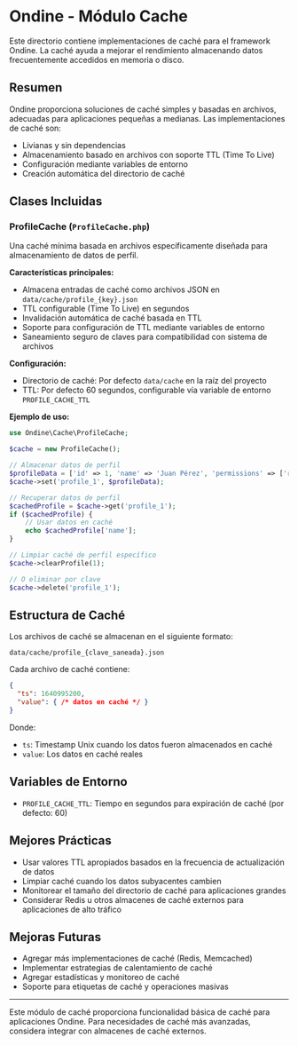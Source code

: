 # Ondine - Módulo Cache

Este directorio contiene implementaciones de caché para el framework Ondine. La caché ayuda a mejorar el rendimiento almacenando datos frecuentemente accedidos en memoria o disco.

## Resumen

Ondine proporciona soluciones de caché simples y basadas en archivos, adecuadas para aplicaciones pequeñas a medianas. Las implementaciones de caché son:

- Livianas y sin dependencias
- Almacenamiento basado en archivos con soporte TTL (Time To Live)
- Configuración mediante variables de entorno
- Creación automática del directorio de caché

## Clases Incluidas

### ProfileCache (`ProfileCache.php`)
Una caché mínima basada en archivos específicamente diseñada para almacenamiento de datos de perfil.

**Características principales:**
- Almacena entradas de caché como archivos JSON en `data/cache/profile_{key}.json`
- TTL configurable (Time To Live) en segundos
- Invalidación automática de caché basada en TTL
- Soporte para configuración de TTL mediante variables de entorno
- Saneamiento seguro de claves para compatibilidad con sistema de archivos

**Configuración:**
- Directorio de caché: Por defecto `data/cache` en la raíz del proyecto
- TTL: Por defecto 60 segundos, configurable vía variable de entorno `PROFILE_CACHE_TTL`

**Ejemplo de uso:**
```php
use Ondine\Cache\ProfileCache;

$cache = new ProfileCache();

// Almacenar datos de perfil
$profileData = ['id' => 1, 'name' => 'Juan Pérez', 'permissions' => ['read', 'write']];
$cache->set('profile_1', $profileData);

// Recuperar datos de perfil
$cachedProfile = $cache->get('profile_1');
if ($cachedProfile) {
    // Usar datos en caché
    echo $cachedProfile['name'];
}

// Limpiar caché de perfil específico
$cache->clearProfile(1);

// O eliminar por clave
$cache->delete('profile_1');
```

## Estructura de Caché

Los archivos de caché se almacenan en el siguiente formato:
```
data/cache/profile_{clave_saneada}.json
```

Cada archivo de caché contiene:
```json
{
  "ts": 1640995200,
  "value": { /* datos en caché */ }
}
```

Donde:
- `ts`: Timestamp Unix cuando los datos fueron almacenados en caché
- `value`: Los datos en caché reales

## Variables de Entorno

- `PROFILE_CACHE_TTL`: Tiempo en segundos para expiración de caché (por defecto: 60)

## Mejores Prácticas

- Usar valores TTL apropiados basados en la frecuencia de actualización de datos
- Limpiar caché cuando los datos subyacentes cambien
- Monitorear el tamaño del directorio de caché para aplicaciones grandes
- Considerar Redis u otros almacenes de caché externos para aplicaciones de alto tráfico

## Mejoras Futuras

- Agregar más implementaciones de caché (Redis, Memcached)
- Implementar estrategias de calentamiento de caché
- Agregar estadísticas y monitoreo de caché
- Soporte para etiquetas de caché y operaciones masivas

---

Este módulo de caché proporciona funcionalidad básica de caché para aplicaciones Ondine. Para necesidades de caché más avanzadas, considera integrar con almacenes de caché externos.